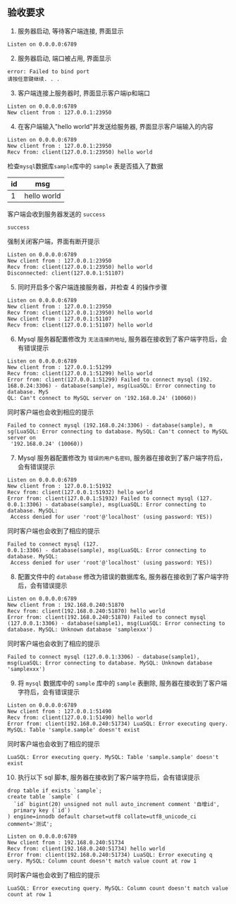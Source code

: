 ## 验收要求

1. 服务器启动, 等待客户端连接, 界面显示    
```
Listen on 0.0.0.0:6789
```

2. 服务器启动, 端口被占用, 界面显示    
```
error: Failed to bind port
请按任意键继续. . .
```

3. 客户端连接上服务器时, 界面显示客户端ip和端口    
```
Listen on 0.0.0.0:6789
New client from : 127.0.0.1:23950
```
4. 在客户端输入"hello world"并发送给服务器, 界面显示客户端输入的内容    
```
Listen on 0.0.0.0:6789
New client from : 127.0.0.1:23950
Recv from: client(127.0.0.1:23950) hello world
```
检查`mysql`数据库`sample`库中的 `sample` 表是否插入了数据    

|id|msg|  
|------|---|
|1|hello world|

客户端会收到服务器发送的 `success`
```
success
```

强制关闭客户端，界面有断开提示    
```
Listen on 0.0.0.0:6789
New client from : 127.0.0.1:23950
Recv from: client(127.0.0.1:23950) hello world
Disconnected: client(127.0.0.1:51107)
```

5. 同时开启多个客户端连接服务器，并检查 4 的操作步骤    
```
Listen on 0.0.0.0:6789
New client from : 127.0.0.1:23950
Recv from: client(127.0.0.1:23950) hello world
New client from : 127.0.0.1:51107
Recv from: client(127.0.0.1:51107) hello world
```

6. Mysql 服务器配置修改为 `无法连接的地址`, 服务器在接收到了客户端字符后，会有错误提示    
```
Listen on 0.0.0.0:6789
New client from : 127.0.0.1:51299
Recv from: client(127.0.0.1:51299) hello world
Error from: client(127.0.0.1:51299) Failed to connect mysql (192.
168.0.24:3306) - database(sample), msg(LuaSQL: Error connecting to database. MyS
QL: Can't connect to MySQL server on '192.168.0.24' (10060))
```

同时客户端也会收到相应的提示    
```
Failed to connect mysql (192.168.0.24:3306) - database(sample), m
sg(LuaSQL: Error connecting to database. MySQL: Can't connect to MySQL server on
 '192.168.0.24' (10060))
```

7. Mysql 服务器配置修改为 `错误的用户名密码`, 服务器在接收到了客户端字符后，会有错误提示    
```
Listen on 0.0.0.0:6789
New client from : 127.0.0.1:51932
Recv from: client(127.0.0.1:51932) hello world
Error from: client(127.0.0.1:51932) Failed to connect mysql (127.
0.0.1:3306) - database(sample), msg(LuaSQL: Error connecting to database. MySQL:
 Access denied for user 'root'@'localhost' (using password: YES))
 ```
同时客户端也会收到了相应的提示
```
Failed to connect mysql (127.
0.0.1:3306) - database(sample), msg(LuaSQL: Error connecting to database. MySQL:
 Access denied for user 'root'@'localhost' (using password: YES))
```

8. 配置文件中的 `database` 修改为错误的数据库名, 服务器在接收到了客户端字符后，会有错误提示   
```
Listen on 0.0.0.0:6789
New client from : 192.168.0.240:51870
Recv from: client(192.168.0.240:51870) hello world
Error from: client(192.168.0.240:51870) Failed to connect mysql (127.0.0.1:3306) - database(sample1), msg(LuaSQL: Error connecting to database. MySQL: Unknown database 'samplexxx')
```
同时客户端也会收到了相应的提示
```
Failed to connect mysql (127.0.0.1:3306) - database(sample1), msg(LuaSQL: Error connecting to database. MySQL: Unknown database 'samplexxx')
```

9. 将 `mysql` 数据库中的 `sample` 库中的 `sample` 表删除, 服务器在接收到了客户端字符后，会有错误提示    
```
Listen on 0.0.0.0:6789
New client from : 127.0.0.1:51490
Recv from: client(127.0.0.1:51490) hello world
Error from: client(192.168.0.240:51734) LuaSQL: Error executing query. MySQL: Table 'sample.sample' doesn't exist
```
同时客户端也会收到了相应的提示
```
LuaSQL: Error executing query. MySQL: Table 'sample.sample' doesn't exist
```

10. 执行以下 sql 脚本, 服务器在接收到了客户端字符后，会有错误提示    
```
drop table if exists `sample`;
create table `sample` (
  `id` bigint(20) unsigned not null auto_increment comment '自增id',
  primary key (`id`)
) engine=innodb default charset=utf8 collate=utf8_unicode_ci comment='测试';

```
```
Listen on 0.0.0.0:6789
New client from : 192.168.0.240:51734
Recv from: client(192.168.0.240:51734) hello world
Error from: client(192.168.0.240:51734) LuaSQL: Error executing q
uery. MySQL: Column count doesn't match value count at row 1

```
同时客户端也会收到了相应的提示
```
LuaSQL: Error executing query. MySQL: Column count doesn't match value count at row 1
```
